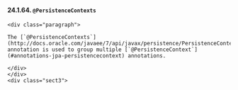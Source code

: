  #### 24.1.64. `@PersistenceContexts`

    <div class="paragraph">

    The [`@PersistenceContexts`](http://docs.oracle.com/javaee/7/api/javax/persistence/PersistenceContexts.html) annotation is used to group multiple [`@PersistenceContext`](#annotations-jpa-persistencecontext) annotations.

    </div>
    </div>
    <div class="sect3">